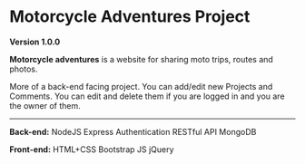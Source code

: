 # Motorcycle Adventures Project #

**Version 1.0.0**

**Motorcycle adventures** is a website for sharing moto trips, routes and photos. 

More of a back-end facing project. You can add/edit new Projects and Comments. You can edit and delete them if you are logged in and you are the owner of them.

---

**Back-end:**
NodeJS
Express
Authentication
RESTful API
MongoDB

**Front-end:**
HTML+CSS
Bootstrap
JS
jQuery





